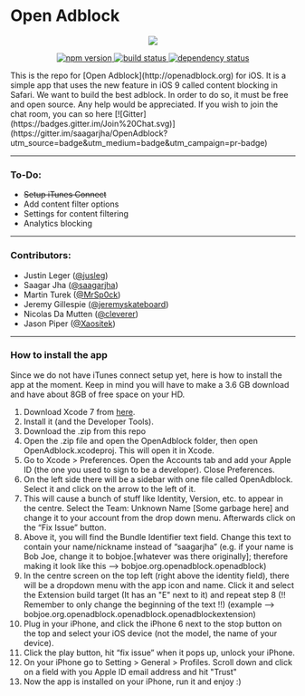 # Open Adblock 

<div align="center"><img src ="http://i.imgur.com/xDeBzhu.png" /></div>

<p align="center">
<a href="http://opensource.org/licenses/Apache-2.0">
<img src="https://img.shields.io/hexpm/l/plug.svg" alt="npm version">
</a>
<a href="#">
<img src="https://img.shields.io/badge/iOS-9-yellow.svg" alt="build status">
</a>
<a href="#">
<img src="https://img.shields.io/badge/iTunes%20Connect-Awaiting%20iOS%209%20launch-green.svg" alt="dependency status">
</a>
</p>
This is the repo for [Open Adblock](http://openadblock.org) for iOS. It is a simple app that uses the new feature in iOS 9 called content blocking in Safari. We want to build the best adblock. In order to do so, it must be free and open source. Any help would be appreciated.
If you wish to join the chat room, you can so here [![Gitter](https://badges.gitter.im/Join%20Chat.svg)](https://gitter.im/saagarjha/OpenAdblock?utm_source=badge&utm_medium=badge&utm_campaign=pr-badge)

--------------
### To-Do:
 - ~~Setup iTunes Connect~~
 - Add content filter options
 - Settings for content filtering
 - Analytics blocking

---------

### Contributors:
 - Justin Leger ([@jusleg](http://github.com/jusleg))
 - Saagar Jha ([@saagarjha](http://github.com/saagarjha))  
 - Martin Turek ([@MrSp0ck](http://github.com/MrSp0ck))
 - Jeremy Gillespie ([@jeremyskateboard](http://github.com/jeremyskateboard))
 - Nicolas Da Mutten ([@cleverer](http://github.com/cleverer))
 - Jason Piper ([@Xaositek](http://github.com/Xaositek))

-----------

### How to install the app
Since we do not have iTunes connect setup yet, here is how to install the app at the moment. Keep in mind you will have to make a 3.6 GB download and have about 8GB of free space on your HD.

1. Download Xcode 7 from [here](https://developer.apple.com/xcode/downloads/).
2. Install it (and the Developer Tools).
3. Download the .zip from this repo
4. Open the .zip file and open the OpenAdblock folder, then open OpenAdblock.xcodeproj. This will open it in Xcode.
5. Go to Xcode > Preferences. Open the Accounts tab and add your Apple ID (the one you used to sign to be a developer). Close Preferences.
6. On the left side there will be a sidebar with one file called OpenAdblock. Select it and click on the arrow to the left of it.
7. This will cause a bunch of stuff like Identity, Version, etc. to appear in the centre. Select the Team: Unknown Name [Some garbage here] and change it to your account from the drop down menu. Afterwards click on the “Fix Issue” button.
8. Above it, you will find the Bundle Identifier text field. Change this text to contain your name/nickname instead of “saagarjha” (e.g. if your name is Bob Joe, change it to bobjoe.[whatever was there originally]; therefore making it look like this –> bobjoe.org.openadblock.openadblock)
9. In the centre screen on the top left (right above the identity field), there will be a dropdown menu with the app icon and name. Click it and select the Extension build target (It has an "E" next to it) and repeat step 8 (!! Remember to only change the beginning of the text !!) (example –> bobjoe.org.openadblock.openadblock.openadblockextension)
10. Plug in your iPhone, and click the iPhone 6 next to the stop button on the top and select your iOS device (not the model, the name of your device).
11. Click the play button, hit “fix issue” when it pops up, unlock your iPhone.
12. On your iPhone go to Setting > General > Profiles. Scroll down and click on a field with you Apple ID email address and hit "Trust"
13. Now the app is installed on your iPhone, run it and enjoy :)
